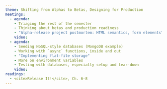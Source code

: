 ```yaml
---
theme: Shifting from Alphas to Betas, Designing for Production
meetings:
  - agenda:
    - Triaging the rest of the semester
    - Thinking about betas and production readiness
    - "Alpha-release project postmortem: HTML semantics, form elements"
    video:
  - agenda:
    - Seeding NoSQL-style databases (MongoDB example)
    - Working with `async` functions, inside and out
    - "Implementing flat-file storage"
    - More on environment variables
    - Testing with databases, especially setup and tear-down
    video:
readings:
  - <cite>Release It!</cite>, Ch. 6–8
---
```

